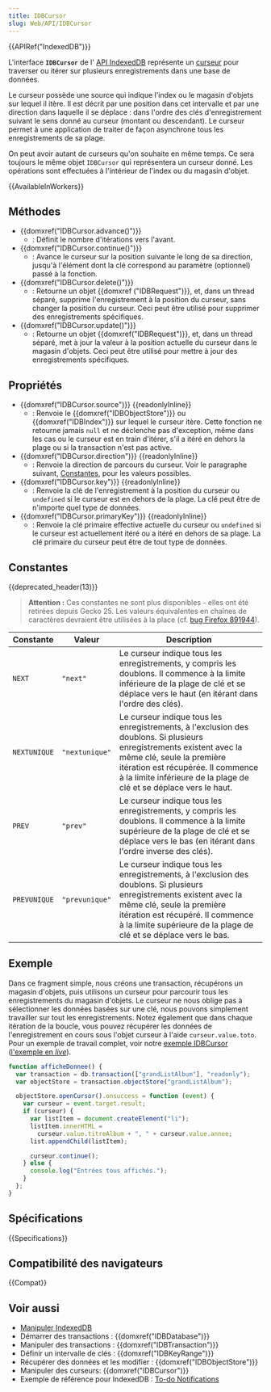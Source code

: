 ```yaml
---
title: IDBCursor
slug: Web/API/IDBCursor
---
```


{{APIRef("IndexedDB")}}

L'interface **`IDBCursor`** de l' [API IndexedDB](/fr/docs/Web/API/API_IndexedDB) représente un [curseur](/fr/docs/Web/API/API_IndexedDB/Basic_Concepts_Behind_IndexedDB#range) pour traverser ou itérer sur plusieurs enregistrements dans une base de données.

Le curseur possède une source qui indique l'index ou le magasin d'objets sur lequel il itère. Il est décrit par une position dans cet intervalle et par une direction dans laquelle il se déplace : dans l'ordre des clés d'enregistrement suivant le sens donné au curseur (montant ou descendant). Le curseur permet à une application de traiter de façon asynchrone tous les enregistrements de sa plage.

On peut avoir autant de curseurs qu'on souhaite en même temps. Ce sera toujours le même objet `IDBCursor` qui représentera un curseur donné. Les opérations sont effectuées à l'intérieur de l'index ou du magasin d'objet.

{{AvailableInWorkers}}

## Méthodes

- {{domxref("IDBCursor.advance()")}}
  - : Définit le nombre d'itérations vers l'avant.
- {{domxref("IDBCursor.continue()")}}
  - : Avance le curseur sur la position suivante le long de sa direction, jusqu'à l'élément dont la clé correspond au paramètre (optionnel) passé à la fonction.
- {{domxref("IDBCursor.delete()")}}
  - : Retourne un objet {{domxref ("IDBRequest")}}, et, dans un thread séparé, supprime l'enregistrement à la position du curseur, sans changer la position du curseur. Ceci peut être utilisé pour supprimer des enregistrements spécifiques.
- {{domxref("IDBCursor.update()")}}
  - : Retourne un objet {{domxref("IDBRequest")}}, et, dans un thread séparé, met à jour la valeur à la position actuelle du curseur dans le magasin d'objets. Ceci peut être utilisé pour mettre à jour des enregistrements spécifiques.

## Propriétés

- {{domxref("IDBCursor.source")}} {{readonlyInline}}
  - : Renvoie le {{domxref("IDBObjectStore")}} ou {{domxref("IDBIndex")}} sur lequel le curseur itère. Cette fonction ne retourne jamais `null` et ne déclenche pas d'exception, même dans les cas ou le curseur est en train d'itérer, s'il a itéré en dehors la plage ou si la transaction n'est pas active.
- {{domxref("IDBCursor.direction")}} {{readonlyInline}}
  - : Renvoie la direction de parcours du curseur. Voir le paragraphe suivant, [Constantes](#constantes), pour les valeurs possibles.
- {{domxref("IDBCursor.key")}} {{readonlyInline}}
  - : Renvoie la clé de l'enregistrement à la position du curseur ou `undefined` si le curseur est en dehors de la plage. La clé peut être de n'importe quel type de données.
- {{domxref("IDBCursor.primaryKey")}} {{readonlyInline}}
  - : Renvoie la clé primaire effective actuelle du curseur ou `undefined` si le curseur est actuellement itéré ou a itéré en dehors de sa plage. La clé primaire du curseur peut être de tout type de données.

## Constantes

{{deprecated_header(13)}}

> **Attention :** Ces constantes ne sont plus disponibles - elles ont été retirées depuis Gecko 25. Les valeurs équivalentes en chaînes de caractères devraient être utilisées à la place (cf. [bug Firefox 891944](https://bugzil.la/891944)).

<table class="standard-table">
  <thead>
    <tr>
      <th scope="col">Constante</th>
      <th scope="col">Valeur</th>
      <th scope="col">Description</th>
    </tr>
  </thead>
  <tbody>
    <tr>
      <td><code>NEXT</code></td>
      <td>
        <p><code>"next"</code></p>
      </td>
      <td>
        Le curseur indique tous les enregistrements, y compris les doublons. Il
        commence à la limite inférieure de la plage de clé et se déplace vers le
        haut (en itérant dans l'ordre des clés).
      </td>
    </tr>
    <tr>
      <td><code>NEXTUNIQUE</code></td>
      <td>
        <p><code>"nextunique"</code></p>
      </td>
      <td>
        Le curseur indique tous les enregistrements, à l'exclusion des doublons.
        Si plusieurs enregistrements existent avec la même clé, seule la
        première itération est récupérée. Il commence à la limite inférieure de
        la plage de clé et se déplace vers le haut.
      </td>
    </tr>
    <tr>
      <td><code>PREV</code></td>
      <td>
        <p><code>"prev"</code></p>
      </td>
      <td>
        Le curseur indique tous les enregistrements, y compris les doublons. Il
        commence à la limite supérieure de la plage de clé et se déplace vers le
        bas (en itérant dans l'ordre inverse des clés).
      </td>
    </tr>
    <tr>
      <td><code>PREVUNIQUE</code></td>
      <td>
        <p><code>"prevunique"</code></p>
      </td>
      <td>
        Le curseur indique tous les enregistrements, à l'exclusion des doublons.
        Si plusieurs enregistrements existent avec la même clé, seule la
        première itération est récupéré. Il commence à la limite supérieure de
        la plage de clé et se déplace vers le bas.
      </td>
    </tr>
  </tbody>
</table>

## Exemple

Dans ce fragment simple, nous créons une transaction, récupérons un magasin d'objets, puis utilisons un curseur pour parcourir tous les enregistrements du magasin d'objets. Le curseur ne nous oblige pas à sélectionner les données basées sur une clé, nous pouvons simplement travailler sur tout les enregistrements. Notez également que dans chaque itération de la boucle, vous pouvez récupérer les données de l'enregistrement en cours sous l'objet curseur à l'aide `curseur.value.toto`. Pour un exemple de travail complet, voir notre [exemple IDBCursor](https://github.com/mdn/dom-examples/tree/main/indexeddb-examples/idbcursor) ([l'exemple en _live_](https://mdn.github.io/dom-examples/indexeddb-examples/idbcursor/)).

```js
function afficheDonnee() {
  var transaction = db.transaction(["grandListAlbum"], "readonly");
  var objectStore = transaction.objectStore("grandListAlbum");

  objectStore.openCursor().onsuccess = function (event) {
    var curseur = event.target.result;
    if (curseur) {
      var listItem = document.createElement("li");
      listItem.innerHTML =
        curseur.value.titreAlbum + ", " + curseur.value.annee;
      list.appendChild(listItem);

      curseur.continue();
    } else {
      console.log("Entrées tous affichés.");
    }
  };
}
```

## Spécifications

{{Specifications}}

## Compatibilité des navigateurs

{{Compat}}

## Voir aussi

- [Manipuler IndexedDB](/fr/docs/Web/API/API_IndexedDB/Using_IndexedDB)
- Démarrer des transactions : {{domxref("IDBDatabase")}}
- Manipuler des transactions : {{domxref("IDBTransaction")}}
- Définir un intervalle de clés : {{domxref("IDBKeyRange")}}
- Récupérer des données et les modifier : {{domxref("IDBObjectStore")}}
- Manipuler des curseurs: {{domxref("IDBCursor")}}
- Exemple de référence pour IndexedDB : [To-do Notifications](https://github.com/mdn/dom-examples/tree/main/to-do-notifications)
